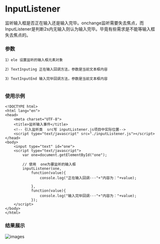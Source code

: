# InputListener
监听输入框是否正在输入还是输入完毕。onchange监听需要失去焦点，而InputListener是判断2s内无输入则认为输入完毕。毕竟有些需求是不能等输入框失去焦点的。

###  参数

```
1）ele 设置监听的输入框元素对象

2）TextInputing 正在输入回调方法，参数是当前文本框内容

3）TextInputEnd 输入完毕回调方法，参数是当前文本框内容
 
 ```


###  使用示例

```
<!DOCTYPE html>
<html lang="en">
<head>
	<meta charset="UTF-8">
	<title>监听输入事件</title>
	<!-- 引入监听类  src写 inputListener.js项目中实际位置-->
	<script type="text/javascript" src="./inputListener.js"></script>
</head>
<body>
	<input type="text" id="one">
	<script type="text/javascript">
		var one=document.getElementById("one");
		
		// 使用  one为要监听的输入框
		inputListener(one,
			function(value){
				console.log("正在输入回调···"+"内容为："+value);

			},
			function(value){
				console.log("输入完毕回调···"+"内容为："+value);
			});	
	</script>
</body>
</html>
```

###  结果展示

![images](https://github.com/zhaomoyang/InputListener/blob/master/%E7%BB%93%E6%9E%9C%E6%BC%94%E7%A4%BA.png?raw=true)
